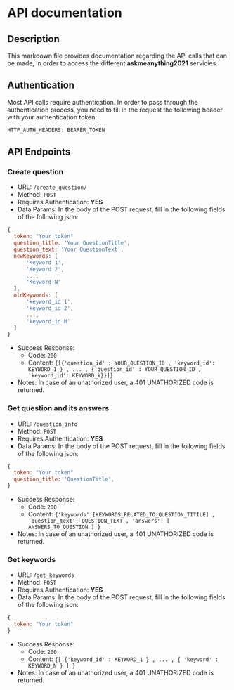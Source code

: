 # API documentation

## Description
This markdown file provides documentation regarding the API calls that can be made, in order to access the different **askmeanything2021** servicies.

## Authentication

Most API calls require authentication. In order to pass through the authentication process, you need to fill in the request the following header with your authentication token:
```javascript
HTTP_AUTH_HEADERS: BEARER_TOKEN
```
## API Endpoints

### Create question

* URL: `/create_question/`
* Method: `POST`
* Requires Authentication: **YES**
* Data Params: In the body of the POST request, fill in the following fields of the following json:
```javascript
{
  token: "Your token"
  question_title: 'Your QuestionTitle',
  question_text: 'Your QuestionText',
  newKeywords: [
      'Keyword 1',
      'Keyword 2',
      ...,
      'Keyword N'
  ],
  oldKeywords: [
      'keyword_id 1',
      'keyword_id 2',
      ...,
      'keyword_id M'
  ]
}

```
* Success Response: 
    * Code: `200`
    * Content: `{[{'question_id' : YOUR_QUESTION_ID , 'keyword_id': KEYWORD_1 } , ... , {'question_id' : YOUR_QUESTION_ID , 'keyword_id': KEYWORD_k}}]}`
* Notes: In case of an unathorized user, a 401 UNATHORIZED code is returned.

### Get question and its answers
* URL: `/question_info`
* Method: `POST`
* Requires Authentication: **YES**
* Data Params: In the body of the POST request, fill in the following fields of the following json:
```javascript
{
  token: "Your token"
  question_title: 'QuestionTitle',
}
```
* Success Response: 
    * Code: `200`
    * Content: `{'keywords':[KEYWORDS_RELATED_TO_QUESTION_TITILE] , 'question_text': QUESTION_TEXT , 'answers': [ ANSWERS_TO_QUESTION ] }`
* Notes: In case of an unathorized user, a 401 UNATHORIZED code is returned.

### Get keywords
* URL: `/get_keywords`
* Method: `POST`
* Requires Authentication: **YES**
* Data Params: In the body of the POST request, fill in the following fields of the following json:
```javascript
{
  token: "Your token"
}
```
* Success Response: 
    * Code: `200`
    * Content: `{[ {'keyword_id' : KEYWORD_1 } , ... , { 'keyword' : KEYWORD_N } ] }`
* Notes: In case of an unathorized user, a 401 UNATHORIZED code is returned.

